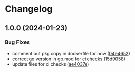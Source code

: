 # Changelog

## 1.0.0 (2024-01-23)


### Bug Fixes

* comment out pkg copy in dockerfile for now ([04e4652](https://github.com/opiproject/opi-gateway-evpn-cni/commit/04e46525353d690282c32188cf5a4a061d574e8c))
* correct go version in go.mod for ci checks ([15d9058](https://github.com/opiproject/opi-gateway-evpn-cni/commit/15d9058f88be1e71f8eb9a51a9ec7d0de0e341ff))
* update files for ci checks ([ae4037e](https://github.com/opiproject/opi-gateway-evpn-cni/commit/ae4037e00f79af3d7afb94fbbae8d89fc8db0157))
